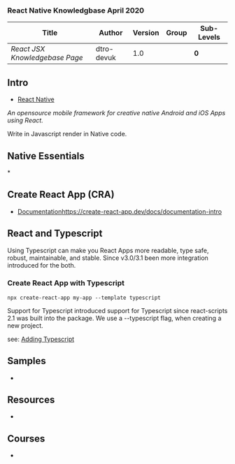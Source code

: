 ### React Native Knowledgbase April 2020

Title | Author | Version | Group | Sub-Levels
--- | --- | --- | --- | ---
*React JSX Knowledgebase Page* | dtro-devuk | 1.0 | | **0**


## Intro

* [React Native](https://reactnative.dev/)

*An opensource mobile framework for creative native Android and iOS Apps using React.*

Write in Javascript render in Native code.

## Native Essentials

*[]()

## Create React App (CRA)
* [Documentation]()https://create-react-app.dev/docs/documentation-intro

## React and Typescript
Using Typescript can make you React Apps more readable, type safe, robust, maintainable, and stable.
Since v3.0/3.1 been more integration introduced for the both.

### Create React App with Typescript

```
npx create-react-app my-app --template typescript
```

Support for Typescript introduced support for Typescript since react-scripts 2.1 was built into the package.
We use a --typescript flag, when creating a new project.

see: [Adding Typescript](https://create-react-app.dev/docs/adding-typescript/)

## Samples
* []()

## Resources
* []()

## Courses
* []()
